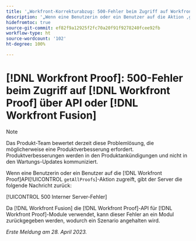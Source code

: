 ```yaml
---
title: '„Workfront-Korrekturabzug: 500-Fehler beim Zugriff auf Workfront-Korrekturabzug über API oder Workfront Fusion“'
description: '„Wenn eine Benutzerin oder ein Benutzer auf die Aktion ‚getAllProofs‘ der Korrekturabzug-API zugreift, gibt der Workfront-Korrekturabzug-Server die folgende Meldung zurück: 500 Interner Server-Fehler“'
hidefromtoc: true
source-git-commit: ef82f9a12925f2fc70a20f91f9278240fcee92fb
workflow-type: ht
source-wordcount: '102'
ht-degree: 100%

---
```



# [!DNL Workfront Proof]: 500-Fehler beim Zugriff auf [!DNL Workfront Proof] über API oder [!DNL Workfront Fusion]

>[!NOTE]
>
>Das Produkt-Team bewertet derzeit diese Problemlösung, die möglicherweise eine Produktverbesserung erfordert. Produktverbesserungen werden in den Produktankündigungen und nicht in den Wartungs-Updates kommuniziert.

<!--This article is on Proof and Fusion TOCs-->

Wenn eine Benutzerin oder ein Benutzer auf die [!DNL Workfront Proof]API[!UICONTROL `getAllProofs`]-Aktion zugreift, gibt der Server die folgende Nachricht zurück:

[!UICONTROL 500 Interner Server-Fehler]

Da [!DNL Workfront Fusion] die [!DNL Workfront Proof]-API für [!DNL Workfront Proof]-Module verwendet, kann dieser Fehler an ein Modul zurückgegeben werden, wodurch ein Szenario angehalten wird.

_Erste Meldung am 28. April 2023._

